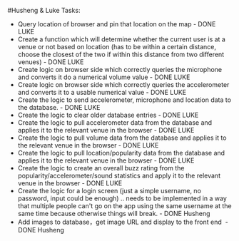 #Husheng & Luke Tasks:
- Query location of browser and pin that location on the map - DONE LUKE
- Create a function which will determine whether the current user is at a venue or not based on location (has to be within a certain distance, choose the closest of the two if within this distance from two different venues) - DONE LUKE
- Create logic on browser side which correctly queries the microphone and converts it do a numerical volume value - DONE LUKE
- Create logic on browser side which correctly queries the accelerometer and converts it to a usable numerical value - DONE LUKE
- Create the logic to send accelerometer, microphone and location data to the database. - DONE LUKE
- Create the logic to clear older database entries - DONE LUKE
- Create the logic to pull accelerometer data from the database and applies it to the relevant venue in the browser - DONE LUKE
- Create the logic to pull volume data from the database and applies it to the relevant venue in the browser - DONE LUKE
- Create the logic to pull location/popularity data from the database and applies it to the relevant venue in the browser - DONE LUKE
- Create the logic to create an overall buzz rating from the popularity/accelerometer/sound statistics and apply it to the relevant venue in the browser - DONE LUKE
- Create the logic for a login screen (just a simple username, no password, input could be enough) .. needs to be implemented in a way that multiple people can't go on the app using the same username at the same time because otherwise things will break. - DONE Husheng 
- Add images to database，get image URL and display to the front end  - DONE Husheng 

